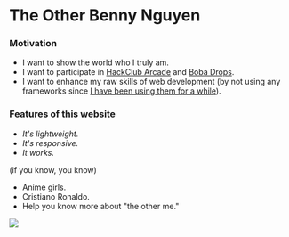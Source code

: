 # The Other Benny Nguyen

### Motivation

- I want to show the world who I truly am.
- I want to participate in [HackClub Arcade](https://hackclub.com/arcade/) and [Boba Drops](https://boba.hackclub.com).
- I want to enhance my raw skills of web development (by not using any frameworks since [I have been using them for a while](https://bennynguyen.dev/#works)).

### Features of this website

- *It's lightweight.*
- *It's responsive.*
- *It works.*

(if you know, you know)

- Anime girls.
- Cristiano Ronaldo.
- Help you know more about "the other me."

![](https://the-other.bennynguyen.dev/images/web/thumbnail.png)
